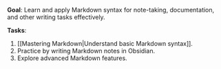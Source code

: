 **Goal**: Learn and apply Markdown syntax for note-taking, documentation, and other writing tasks effectively.

**Tasks**:

1. [[Mastering Markdown|Understand basic Markdown syntax]].
2. Practice by writing Markdown notes in Obsidian.
3. Explore advanced Markdown features.